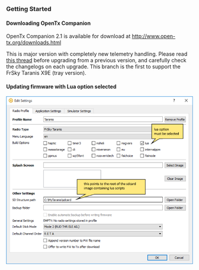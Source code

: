 
### Getting Started


#### Downloading OpenTx Companion

OpenTx Companion 2.1 is available for download at http://www.open-tx.org/downloads.html

This is major version with completely new telemetry handling. Please read [this thread](http://www.openrcforums.com/forum/viewtopic.php?f=45&t=7239) before upgrading from a previous version, and carefully check the changelogs on each upgrade. This branch is the first to support the FrSky Taranis X9E (tray version).


#### Updating firmware with Lua option selected

![](companion-settings.png)